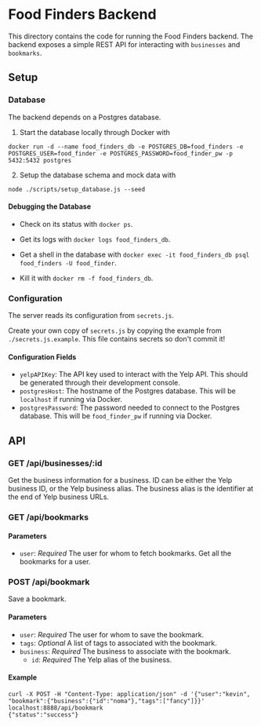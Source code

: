 # Food Finders Backend

This directory contains the code for running the Food Finders backend. The
backend exposes a simple REST API for interacting with `businesses` and
`bookmarks`.

## Setup

### Database

The backend depends on a Postgres database.

1. Start the database locally through Docker with
```
docker run -d --name food_finders_db -e POSTGRES_DB=food_finders -e POSTGRES_USER=food_finder -e POSTGRES_PASSWORD=food_finder_pw -p 5432:5432 postgres
```

2. Setup the database schema and mock data with
```
node ./scripts/setup_database.js --seed
```

#### Debugging the Database

- Check on its status with `docker ps`.

- Get its logs with `docker logs food_finders_db`.

- Get a shell in the database with `docker exec -it food_finders_db psql food_finders -U food_finder`.

- Kill it with `docker rm -f food_finders_db`.

### Configuration

The server reads its configuration from `secrets.js`.

Create your own copy of `secrets.js` by copying the example from
`./secrets.js.example`. This file contains secrets so don't commit it!

#### Configuration Fields
- `yelpAPIKey`: The API key used to interact with the Yelp API. This should be
  generated through their development console.
- `postgresHost`: The hostname of the Postgres database. This will be
  `localhost` if running via Docker.
- `postgresPassword`: The password needed to connect to the Postgres database.
  This will be `food_finder_pw` if running via Docker.

## API
### GET /api/businesses/:id
Get the business information for a business. ID can be either the Yelp business
ID, or the Yelp business alias. The business alias is the identifier at the end
of Yelp business URLs.

### GET /api/bookmarks
#### Parameters
- `user`: *Required* The user for whom to fetch bookmarks.
Get all the bookmarks for a user.

### POST /api/bookmark
Save a bookmark.

#### Parameters
- `user`: *Required* The user for whom to save the bookmark.
- `tags`: *Optional* A list of tags to associated with the bookmark.
- `business`: *Required* The business to associate with the bookmark.
    - `id`: *Required* The Yelp alias of the business.

#### Example
```
curl -X POST -H "Content-Type: application/json" -d '{"user":"kevin", "bookmark":{"business":{"id":"noma"},"tags":["fancy"]}}' localhost:8888/api/bookmark
{"status":"success"}
```
